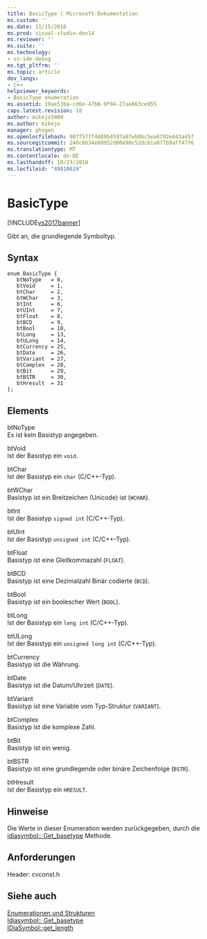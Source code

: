 ```yaml
---
title: BasicType | Microsoft-Dokumentation
ms.custom: ''
ms.date: 11/15/2016
ms.prod: visual-studio-dev14
ms.reviewer: ''
ms.suite: ''
ms.technology:
- vs-ide-debug
ms.tgt_pltfrm: ''
ms.topic: article
dev_langs:
- C++
helpviewer_keywords:
- BasicType enumeration
ms.assetid: 19ae53ba-cd6e-47b6-9f94-27ae663ce955
caps.latest.revision: 10
author: mikejo5000
ms.author: mikejo
manager: ghogen
ms.openlocfilehash: 907f577f4489b4597a8feb0bc5ea6792e443a45f
ms.sourcegitcommit: 240c8b34e80952d00e90c52dcb1a077b9aff47f6
ms.translationtype: MT
ms.contentlocale: de-DE
ms.lasthandoff: 10/23/2018
ms.locfileid: "49810619"
---
```

# <a name="basictype"></a>BasicType
[!INCLUDE[vs2017banner](../../includes/vs2017banner.md)]

Gibt an, die grundlegende Symboltyp.  
  
## <a name="syntax"></a>Syntax  
  
```cpp#  
enum BasicType {   
   btNoType   = 0,  
   btVoid     = 1,  
   btChar     = 2,  
   btWChar    = 3,  
   btInt      = 6,  
   btUInt     = 7,  
   btFloat    = 8,  
   btBCD      = 9,  
   btBool     = 10,  
   btLong     = 13,  
   btULong    = 14,  
   btCurrency = 25,  
   btDate     = 26,  
   btVariant  = 27,  
   btComplex  = 28,  
   btBit      = 29,  
   btBSTR     = 30,  
   btHresult  = 31  
};  
```  
  
## <a name="elements"></a>Elements  
 btNoType  
 Es ist kein Basistyp angegeben.  
  
 btVoid  
 Ist der Basistyp ein `void`.  
  
 btChar  
 Ist der Basistyp ein `char` (C/C++-Typ).  
  
 btWChar  
 Basistyp ist ein Breitzeichen (Unicode) ist (`WCHAR`).  
  
 btInt  
 Ist der Basistyp `signed int` (C/C++-Typ).  
  
 btUInt  
 Ist der Basistyp `unsigned int` (C/C++-Typ).  
  
 btFloat  
 Basistyp ist eine Gleitkommazahl (`FLOAT`).  
  
 btBCD  
 Basistyp ist eine Dezimalzahl Binär codierte (`BCD`).  
  
 btBool  
 Basistyp ist ein boolescher Wert (`BOOL`).  
  
 btLong  
 Ist der Basistyp ein `long int` (C/C++-Typ).  
  
 btULong  
 Ist der Basistyp ein `unsigned long int` (C/C++-Typ).  
  
 btCurrency  
 Basistyp ist die Währung.  
  
 btDate  
 Basistyp ist die Datum/Uhrzeit (`DATE`).  
  
 btVariant  
 Basistyp ist eine Variable vom Typ-Struktur (`VARIANT`).  
  
 btComplex  
 Basistyp ist die komplexe Zahl.  
  
 btBit  
 Basistyp ist ein wenig.  
  
 btBSTR  
 Basistyp ist eine grundlegende oder binäre Zeichenfolge (`BSTR`).  
  
 btHresult  
 Ist der Basistyp ein `HRESULT`.  
  
## <a name="remarks"></a>Hinweise  
 Die Werte in dieser Enumeration werden zurückgegeben, durch die [idiasymbol:: Get_basetype](../../debugger/debug-interface-access/idiasymbol-get-basetype.md) Methode.  
  
## <a name="requirements"></a>Anforderungen  
 Header: cvconst.h  
  
## <a name="see-also"></a>Siehe auch  
 [Enumerationen und Strukturen](../../debugger/debug-interface-access/enumerations-and-structures.md)   
 [Idiasymbol:: Get_basetype](../../debugger/debug-interface-access/idiasymbol-get-basetype.md)   
 [IDiaSymbol::get_length](../../debugger/debug-interface-access/idiasymbol-get-length.md)



